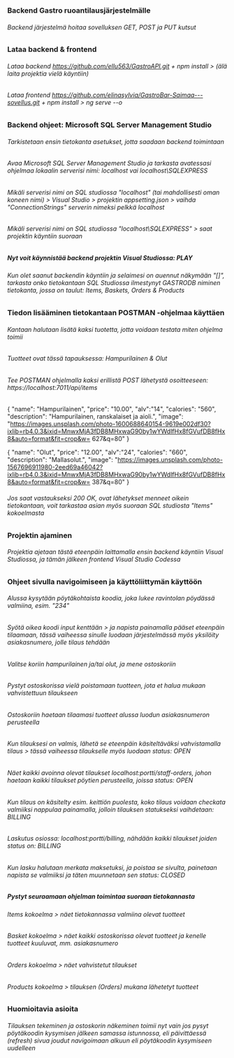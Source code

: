 ### Backend Gastro ruoantilausjärjestelmälle 

###### Backend järjestelmä hoitaa sovelluksen GET, POST ja PUT kutsut

### Lataa backend & frontend

###### Lataa backend https://github.com/ellu563/GastroAPI.git + npm install > (älä laita projektia vielä käyntiin)
###### Lataa frontend https://github.com/elinasylvia/GastroBar-Saimaa---sovellus.git + npm install > ng serve --o

### Backend ohjeet: Microsoft SQL Server Management Studio

###### Tarkistetaan ensin tietokanta asetukset, jotta saadaan backend toimintaan
###### Avaa Microsoft SQL Server Management Studio ja tarkasta avatessasi ohjelmaa lokaalin serverisi nimi: localhost vai localhost\SQLEXPRESS
###### Mikäli serverisi nimi on SQL studiossa "localhost" (tai mahdollisesti oman koneen nimi) > Visual Studio > projektin appsetting.json > vaihda "ConnectionStrings" serverin nimeksi pelkkä localhost
###### Mikäli serverisi nimi on SQL studiossa "localhost\SQLEXPRESS" > saat projektin käyntiin suoraan
##### Nyt voit käynnistää backend projektin Visual Studiossa: PLAY

###### Kun olet saanut backendin käyntiin ja selaimesi on auennut näkymään "[]", tarkasta onko tietokantaan SQL Studiossa ilmestynyt GASTRODB niminen tietokanta, jossa on taulut: Items, Baskets, Orders & Products

### Tiedon lisääminen tietokantaan POSTMAN -ohjelmaa käyttäen

###### Kantaan halutaan lisätä kaksi tuotetta, jotta voidaan testata miten ohjelma toimii
###### Tuotteet ovat tässä tapauksessa: Hampurilainen & Olut

###### Tee POSTMAN ohjelmalla kaksi erillistä POST lähetystä osoitteeseen: https://localhost:7011/api/items 
 {
 "name": "Hampurilainen",
 "price": "10.00",
 "alv":"14",
 "calories": "560",
 "description": "Hampurilainen, ranskalaiset ja aioli.",
 "image": "https://images.unsplash.com/photo-1600688640154-9619e002df30?ixlib=rb4.0.3&ixid=MnwxMjA3fDB8MHxwaG90by1wYWdlfHx8fGVufDB8fHx8&auto=format&fit=crop&w=
627&q=80"
 }
 
 {
 "name": "Olut",
 "price": "12.00",
 "alv":"24",
 "calories": "660",
 "description": "Mallasolut.",
 "image": "https://images.unsplash.com/photo-1567696911980-2eed69a46042?ixlib=rb4.0.3&ixid=MnwxMjA3fDB8MHxwaG90by1wYWdlfHx8fGVufDB8fHx8&auto=format&fit=crop&w=
387&q=80"
 }
 
 ###### Jos saat vastaukseksi 200 OK, ovat lähetykset menneet oikein tietokantaan, voit tarkastaa asian myös suoraan SQL studiosta "Items" kokoelmasta
 
 ### Projektin ajaminen
 
 ###### Projektia ajetaan tästä eteenpäin laittamalla ensin backend käyntiin Visual Studiossa, ja tämän jälkeen frontend Visual Studio Codessa
 
 ### Ohjeet sivulla navigoimiseen ja käyttöliittymän käyttöön
 
 ###### Alussa kysytään pöytäkohtaista koodia, joka lukee ravintolan pöydässä valmiina, esim. "234"
 ###### Syötä oikea koodi input kenttään > ja napista painamalla pääset eteenpäin tilaamaan, tässä vaiheessa sinulle luodaan järjestelmässä myös yksilöity asiakasnumero, jolle tilaus tehdään
 ###### Valitse koriin hampurilainen ja/tai olut, ja mene ostoskoriin
 ###### Pystyt ostoskorissa vielä poistamaan tuotteen, jota et halua mukaan vahvistettuun tilaukseen 
 ###### Ostoskoriin haetaan tilaamasi tuotteet alussa luodun asiakasnumeron perusteella 
 ###### Kun tilauksesi on valmis, lähetä se eteenpäin käsiteltäväksi vahvistamalla tilaus > tässä vaiheessa tilaukselle myös luodaan status: OPEN
 ###### Näet kaikki avoinna olevat tilaukset localhost:*portti*/staff-orders, johon haetaan kaikki tilaukset pöytien perusteella, joissa status: OPEN
 ###### Kun tilaus on käsitelty esim. keittiön puolesta, koko tilaus voidaan checkata valmiiksi nappulaa painamalla, jolloin tilauksen statukseksi vaihdetaan: BILLING
 ###### Laskutus osiossa: localhost:*portti*/billing, nähdään kaikki tilaukset joiden status on: BILLING
 ###### Kun lasku halutaan merkata maksetuksi, ja poistaa se sivulta, painetaan napista se valmiiksi ja täten muunnetaan sen status: CLOSED
 
 ##### Pystyt seuraamaan ohjelman toimintaa suoraan tietokannasta
 ###### Items kokoelma > näet tietokannassa valmiina olevat tuotteet
 ###### Basket kokoelma > näet kaikki ostoskorissa olevat tuotteet ja kenelle tuotteet kuuluvat, mm. asiakasnumero
 ###### Orders kokoelma > näet vahvistetut tilaukset
 ###### Products kokoelma > tilauksen (Orders) mukana lähetetyt tuotteet
 
 ### Huomioitavia asioita
 
 ###### Tilauksen tekeminen ja ostoskorin näkeminen toimii nyt vain jos pysyt pöytäkoodin kysymisen jälkeen samassa istunnossa, eli päivittäessä (refresh) sivua joudut navigoimaan alkuun eli pöytäkoodin kysymiseen uudelleen
